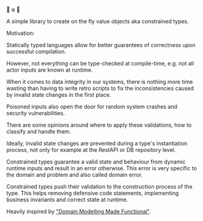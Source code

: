 :construction: ⍺ :construction:

A simple library to create on the fly value objects aka constrained types.

Motivation:

Statically typed languages allow for better guarantees of correctness upon successful compilation.    

However, not everything can be type-checked at compile-time, e.g. not all actor inputs are known at runtime.

When it comes to data integrity in our systems, there is nothing more time wasting than having to write
retro scripts to fix the inconsistencies caused by invalid state changes in the first place. 

Poisoned inputs also open the door for random system crashes and security vulnerabilities.

There are some opinions around where to apply these validations, how to classify and handle them.

Ideally, invalid state changes are prevented during a type's instantiation process, not only for example at the RestAPI or DB repository level.  

Constrained types guarantee a valid state and behaviour from dynamic runtime inputs and result in an error otherwise.
This error is very specific to the domain and problem and also called domain error.

Constrained types push their validation to the construction process of the type.
This helps removing defensive code statements, implementing business invariants and correct state at runtime.

Heavily inspired by <a href="https://github.com/swlaschin/DomainModelingMadeFunctional">"Domain Modelling Made Functional"</a>. 